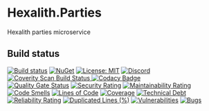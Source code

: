 # Hexalith.Parties
Hexalith parties microservice

## Build status

[![Build status](https://github.com/Hexalith/Hexalith.Parties/actions/workflows/hexalith_build.yml/badge.svg)](https://github.com/Hexalith/Hexalith.Parties/actions)
[![NuGet](https://img.shields.io/nuget/v/Hexalith.Parties.Domain.Abstractions.svg)](https://www.nuget.org/packages/Hexalith.Parties.Domain.Abstractions)
[![License: MIT](https://img.shields.io/github/license/hexalith/hexalith.parties)](https://github.com/hexalith/hexalith.parties/blob/main/LICENSE)
[![Discord](https://img.shields.io/discord/1063152441819942922?label=Discord&logo=discord&logoColor=white&color=d82679)](https://discordapp.com/channels/1102166958918610994/1102166958918610997)
<br/>
<a href="https://scan.coverity.com/projects/hexalith-hexalith-parties">
  <img alt="Coverity Scan Build Status"
       src="https://scan.coverity.com/projects/30227/badge.svg"/>
</a>
[![Codacy Badge](https://app.codacy.com/project/badge/Grade/c716735b47b84a7abb8c510ab4827617)](https://app.codacy.com/gh/Hexalith/Hexalith.Parties/dashboard?utm_source=gh&utm_medium=referral&utm_content=&utm_campaign=Badge_grade)
<br/>
[![Quality Gate Status](https://sonarcloud.io/api/project_badges/measure?project=Hexalith_Hexalith.Parties&metric=alert_status)](https://sonarcloud.io/summary/new_code?id=Hexalith_Hexalith.Parties)
[![Security Rating](https://sonarcloud.io/api/project_badges/measure?project=Hexalith_Hexalith.Parties&metric=security_rating)](https://sonarcloud.io/summary/new_code?id=Hexalith_Hexalith.Parties)
[![Maintainability Rating](https://sonarcloud.io/api/project_badges/measure?project=Hexalith_Hexalith.Parties&metric=sqale_rating)](https://sonarcloud.io/summary/new_code?id=Hexalith_Hexalith.Parties)
[![Code Smells](https://sonarcloud.io/api/project_badges/measure?project=Hexalith_Hexalith.Parties&metric=code_smells)](https://sonarcloud.io/summary/new_code?id=Hexalith_Hexalith.Parties)
[![Lines of Code](https://sonarcloud.io/api/project_badges/measure?project=Hexalith_Hexalith.Parties&metric=ncloc)](https://sonarcloud.io/summary/new_code?id=Hexalith_Hexalith.Parties)
[![Coverage](https://sonarcloud.io/api/project_badges/measure?project=Hexalith_Hexalith.Parties&metric=coverage)](https://sonarcloud.io/summary/new_code?id=Hexalith_Hexalith.Parties)
[![Technical Debt](https://sonarcloud.io/api/project_badges/measure?project=Hexalith_Hexalith.Parties&metric=sqale_index)](https://sonarcloud.io/summary/new_code?id=Hexalith_Hexalith.Parties)
[![Reliability Rating](https://sonarcloud.io/api/project_badges/measure?project=Hexalith_Hexalith.Parties&metric=reliability_rating)](https://sonarcloud.io/summary/new_code?id=Hexalith_Hexalith.Parties)
[![Duplicated Lines (%)](https://sonarcloud.io/api/project_badges/measure?project=Hexalith_Hexalith.Parties&metric=duplicated_lines_density)](https://sonarcloud.io/summary/new_code?id=Hexalith_Hexalith.Parties)
[![Vulnerabilities](https://sonarcloud.io/api/project_badges/measure?project=Hexalith_Hexalith.Parties&metric=vulnerabilities)](https://sonarcloud.io/summary/new_code?id=Hexalith_Hexalith.Parties)
[![Bugs](https://sonarcloud.io/api/project_badges/measure?project=Hexalith_Hexalith.Parties&metric=bugs)](https://sonarcloud.io/summary/new_code?id=Hexalith_Hexalith.Parties)